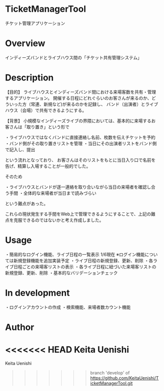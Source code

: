 
# TicketManagerTool 
チケット管理アプリケーション

# Overview

インディーズバンドとライブハウス間の「チケット共有管理システム」

# Description

【目的】
ライブハウスとインディーズバンド間における来場客数を共有・管理するアプリケーション。
開催する日程にどれぐらいのお客さんが来るのか、どういった方（常連、新規など)が来るのかを記録し、
バンド（出演者）とライブハウス（会場）で共有できるようにする。


【背景】
小規模なインディーズライブの界隈においては、基本的に来場するお客さんは「取り置き」という形で

・ライブハウスではなくバンドに直接連絡し名前、枚数を伝えチケットを予約
・バンド側がその取り置きリストを管理
・当日にその出演者リストをバンド側で記入し、提出

という流れとなっており、
お客さんはそのリストをもとに当日入り口で名前を告げ、精算し入場することが一般的でした。

そのため

・ライブハウスとバンドが逐一連絡を取り合いながら当日の来場者を確認し合う手間
・全体的な来場者が当日まで読みづらい

という難点があった。

これらの現状発生する手間をWeb上で管理できるようにすることで、上記の難点を克服できるのではないかと考え作成しました。

# Usage

・簡易的なログイン機能、ライブ日程の一覧表示
1/6現在
※ログイン機能については新規登録機能を追加実装予定
・ライブ日程の新規登録、更新、削除
・各ライブ日程ごとの来場客リストの表示
・各ライブ日程に紐づいた来場客リストの新規登録、更新、削除
・基本的なバリデーションチェック

# In development

・ログインアカウントの作成 
・検索機能、来場者数カウント機能

# Author
<<<<<<< HEAD
Keita Uenishi
=======
Keita Uenishi
>>>>>>> branch 'develop' of https://github.com/KeitaUenishi/TicketManagerTool.git
